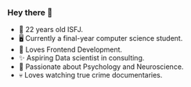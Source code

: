 ### Hey there 👋 

- 🥰 22 years old ISFJ.
- 🖥️ Currently a final-year computer science student.
- 🖤 Loves Frontend Development.
- ✨ Aspiring Data scientist in consulting.
- 🧠 Passionate about Psychology and Neuroscience.
- 💀 Loves watching true crime documentaries.
